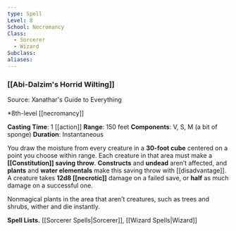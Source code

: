 ```yaml
---
type: Spell
Level: 8
School: Necromancy
Class:
  - Sorcerer
  - Wizard
Subclass:
aliases:
---
```

### [[Abi-Dalzim's Horrid Wilting]]

Source: Xanathar's Guide to Everything

*8th-level [[necromancy]]

**Casting Time**: 1 [[action]]
**Range**: 150 feet
**Components**: V, S, M (a bit of sponge)
**Duration**: Instantaneous

You draw the moisture from every creature in a **30-foot cube** centered on a point you choose within range. Each creature in that area must make a **[[Constitution]] saving throw**. **Constructs** and **undead** aren’t affected, and **plants** and **water elementals** make this saving throw with [[disadvantage]]. A creature takes **12d8 [[necrotic]]** damage on a failed save, or **half** as much damage on a successful one.

Nonmagical plants in the area that aren’t creatures, such as trees and shrubs, wither and die instantly.

**Spell Lists.** [[Sorcerer Spells|Sorcerer]], [[Wizard Spells|Wizard]] 